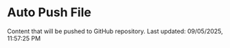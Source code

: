 # Auto Push File

Content that will be pushed to GitHub repository.
Last updated: 09/05/2025, 11:57:25 PM